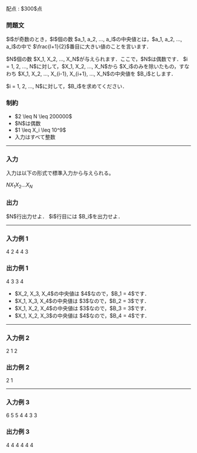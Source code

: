 
<div>

<span>

<span>

<p>
配点 : $300$点
</p>

<div>

<section>

### **問題文**

<p>
$l$が奇数のとき，$l$個の数 $a_1, a_2, ..., a_l$の中央値とは，$a_1, a_2, ..., a_l$の中で $\frac{l+1}{2}$番目に大きい値のことを言います．
</p>

<p>
$N$個の数 $X_1, X_2, ..., X_N$が与えられます．ここで，$N$は偶数です．
$i = 1, 2, ..., N$に対して，$X_1, X_2, ..., X_N$から $X_i$のみを除いたもの，すなわち $X_1, X_2, ..., X_{i-1}, X_{i+1}, ..., X_N$の中央値を $B_i$とします．
</p>

<p>
$i = 1, 2, ..., N$に対して，$B_i$を求めてください．
</p>

</section>

</div>

<div>

<section>

### **制約**

<ul>

<li>
$2 \leq N \leq 200000$
</li>

<li>
$N$は偶数
</li>

<li>
$1 \leq X_i \leq 10^9$
</li>

<li>
入力はすべて整数
</li>

</ul>

</section>

</div>

---

<div>

<div>

<section>

### **入力**

<p>
入力は以下の形式で標準入力から与えられる。
</p>

<div>

$N$$X_1$$X_2$$...$$X_N$
</div>

</section>

</div>

<div>

<section>

### **出力**

<p>
$N$行出力せよ．
$i$行目には $B_i$を出力せよ．
</p>

</section>

</div>

</div>

---

<div>

<section>

### **入力例 1**

<div>

4
2 4 4 3

</div>

</section>

</div>

<div>

<section>

### **出力例 1**

<div>

4
3
3
4

</div>

<ul>

<li>
$X_2, X_3, X_4$の中央値は $4$なので，$B_1 = 4$です．
</li>

<li>
$X_1, X_3, X_4$の中央値は $3$なので，$B_2 = 3$です．
</li>

<li>
$X_1, X_2, X_4$の中央値は $3$なので，$B_3 = 3$です．
</li>

<li>
$X_1, X_2, X_3$の中央値は $4$なので，$B_4 = 4$です．
</li>

</ul>

</section>

</div>

---

<div>

<section>

### **入力例 2**

<div>

2
1 2

</div>

</section>

</div>

<div>

<section>

### **出力例 2**

<div>

2
1

</div>

</section>

</div>

---

<div>

<section>

### **入力例 3**

<div>

6
5 5 4 4 3 3

</div>

</section>

</div>

<div>

<section>

### **出力例 3**

<div>

4
4
4
4
4
4

</div>

</section>

</div>

</span>

</span>

</div>
